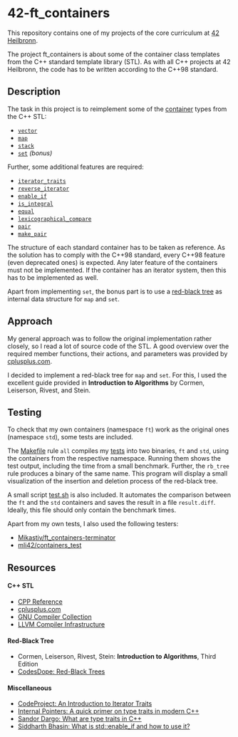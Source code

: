 # 42-ft_containers

This repository contains one of my projects of the core curriculum at [42 Heilbronn].

The project ft_containers is about some of the container class templates from the C++ standard template library (STL).
As with all C++ projects at 42 Heilbronn, the code has to be written according to the C++98 standard.

## Description

The task in this project is to reimplement some of the [container] types from the C++ STL:

- [`vector`]
- [`map`]
- [`stack`]
- [`set`] _(bonus)_

Further, some additional features are required:
- [`iterator_traits`]
- [`reverse_iterator`]
- [`enable_if`]
- [`is_integral`]
- [`equal`]
- [`lexicographical_compare`]
- [`pair`]
- [`make_pair`]

The structure of each standard container has to be taken as reference.
As the solution has to comply with the C++98 standard, every C++98 feature (even deprecated ones) is expected.
Any later feature of the containers must not be implemented.
If the container has an iterator system, then this has to be implemented as well.

Apart from implementing `set`, the bonus part is to use a [red-black tree] as internal data structure for `map` and `set`.

## Approach

My general approach was to follow the original implementation rather closely, so I read a lot of source code of the STL.
A good overview over the required member functions, their actions, and parameters was provided by [cplusplus.com].

I decided to implement a red-black tree for `map` and `set`.
For this, I used the excellent guide provided in __Introduction to Algorithms__ by Cormen, Leiserson, Rivest, and Stein.

## Testing

To check that my own containers (namespace `ft`) work as the original ones (namespace `std`), some tests are included.

The [Makefile] rule `all` compiles my [tests] into two binaries, `ft` and `std`, using the containers from the respective namespace.
Running them shows the test output, including the time from a small benchmark.
Further, the `rb_tree` rule produces a binary of the same name. 
This program will display a small visualization of the insertion and deletion process of the red-black tree.

A small script [test.sh] is also included.
It automates the comparison between the `ft` and the `std` containers and saves the result in a file `result.diff`.
Ideally, this file should only contain the benchmark times.

Apart from my own tests, I also used the following testers:
- [Mikastiv/ft_containers-terminator]
- [mli42/containers_test]

## Resources

#### C++ STL

- [CPP Reference]
- [cplusplus.com]
- [GNU Compiler Collection]
- [LLVM Compiler Infrastructure]

#### Red-Black Tree

- Cormen, Leiserson, Rivest, Stein: __Introduction to Algorithms__, Third Edition
- [CodesDope: Red-Black Trees]

#### Miscellaneous

- [CodeProject: An Introduction to Iterator Traits]
- [Internal Pointers: A quick primer on type traits in modern C++]
- [Sandor Dargo: What are type traits in C++]
- [Siddharth Bhasin: What is std::enable_if and how to use it?]



[42 Heilbronn]: https://www.42heilbronn.de/learncoderepeat

[container]: https://en.cppreference.com/w/cpp/container
[`vector`]: https://cplusplus.com/reference/vector/vector/
[`map`]: https://cplusplus.com/reference/map/map/
[`stack`]: https://cplusplus.com/reference/stack/stack/
[`set`]: https://cplusplus.com/reference/set/set/
[`iterator_traits`]: https://cplusplus.com/reference/iterator/iterator_traits/
[`reverse_iterator`]: https://cplusplus.com/reference/iterator/reverse_iterator/
[`enable_if`]: https://cplusplus.com/reference/type_traits/enable_if/
[`is_integral`]: https://cplusplus.com/reference/type_traits/is_integral/
[`equal`]: https://cplusplus.com/reference/algorithm/equal/
[`lexicographical_compare`]: https://cplusplus.com/reference/algorithm/lexicographical_compare/
[`pair`]: https://cplusplus.com/reference/utility/pair/
[`make_pair`]: https://cplusplus.com/reference/utility/make_pair/
[red-black tree]: https://en.wikipedia.org/wiki/Red-black_tree

[Makefile]: https://github.com/hepple42/42-ft_containers/blob/master/Makefile
[tests]: https://github.com/hepple42/42-ft_containers/blob/master/src/test_containers.cpp
[test.sh]: https://github.com/hepple42/42-ft_containers/blob/master/test.sh
[Mikastiv/ft_containers-terminator]: https://github.com/Mikastiv/ft_containers-terminator
[mli42/containers_test]: https://github.com/mli42/containers_test

[CPP Reference]: https://en.cppreference.com/w/
[cplusplus.com]: https://cplusplus.com/reference/
[GNU Compiler Collection]: https://github.com/gcc-mirror/gcc/tree/master/libstdc++-v3/include/bits
[LLVM Compiler Infrastructure]: https://github.com/llvm-mirror/libcxx/tree/master/include
[CodesDope: Red-Black Trees]: https://www.codesdope.com/course/data-structures-red-black-trees/
[CodeProject: An Introduction to Iterator Traits]: https://www.codeproject.com/Articles/36530/An-Introduction-to-Iterator-Traits
[Internal Pointers: A quick primer on type traits in modern C++]: https://www.internalpointers.com/post/quick-primer-type-traits-modern-cpp
[Sandor Dargo: What are type traits in C++]: https://dev.to/sandordargo/what-are-type-traits-in-c-18j5
[Siddharth Bhasin: What is std::enable_if and how to use it?]: https://medium.com/@sidbhasin82/c-templates-what-is-std-enable-if-and-how-to-use-it-fd76d3abbabe
